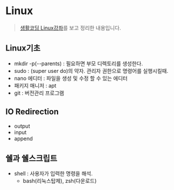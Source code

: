 # Linux
> [생활코딩 Linux강좌](https://opentutorials.org/course/2598)를 보고 정리한 내용입니다.

## Linux기초
* mkdir -p(--parents) : 필요하면 부모 디렉토리를 생성한다.
* sudo : (super user do)의 약자. 관리자 권한으로 명령어를 실행시킬때.
* nano 에디터 : 파일을 생성 및 수정 할 수 있는 에디터
* 패키지 매니저 : apt
* git : 버전관리 프로그램

## IO Redirection
* output
* input
* append

## 쉘과 쉘스크립트
* shell : 사용자가 입력한 명령을 해석.
	* bash(리눅스탑제), zsh(다운로드)
